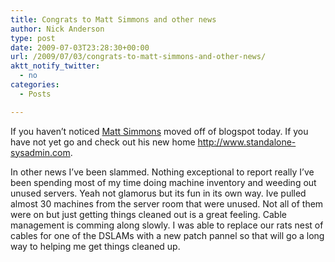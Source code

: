 ```yaml
---
title: Congrats to Matt Simmons and other news
author: Nick Anderson
type: post
date: 2009-07-03T23:28:30+00:00
url: /2009/07/03/congrats-to-matt-simmons-and-other-news/
aktt_notify_twitter:
  - no
categories:
  - Posts

---
```

If you haven&#8217;t noticed [Matt Simmons][1] moved off of blogspot today. If you have not yet go and check out his new home <http://www.standalone-sysadmin.com>.

In other news I&#8217;ve been slammed. Nothing exceptional to report really I&#8217;ve been spending most of my time doing machine inventory and weeding out unused servers. Yeah not glamorus but its fun in its own way. Ive pulled almost 30 machines from the server room that were unused. Not all of them were on but just getting things cleaned out is a great feeling. Cable management is comming along slowly. I was able to replace our rats nest of cables for one of the DSLAMs with a new patch pannel so that will go a long way to helping me get things cleaned up.

 [1]: http://www.standalone-sysadmin.com
